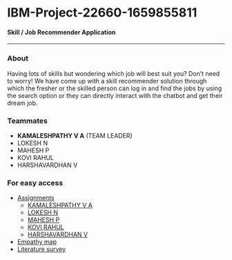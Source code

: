 
# IBM-Project-22660-1659855811 

#### Skill / Job Recommender Application

______________________________

### About

Having lots of skills but wondering which job will best suit you? Don’t need to worry! We have come up with a skill recommender solution through which the fresher or the skilled person can log in and find the jobs by using the search option or they can directly interact with the chatbot and get their dream job.

### Teammates

- **KAMALESHPATHY V A** (TEAM LEADER)
- LOKESH N
- MAHESH P
- KOVI RAHUL
- HARSHAVARDHAN V

### For easy access

- [Assignments](https://github.com/IBM-EPBL/IBM-Project-22660-1659855811/tree/main/Assignments)
  - [KAMALESHPATHY V A](https://github.com/IBM-EPBL/IBM-Project-22660-1659855811/tree/main/Assignments/Kamaleshpathy)
  - [LOKESH N](https://github.com/IBM-EPBL/IBM-Project-22660-1659855811/tree/main/Assignments/Lokesh)
  - [MAHESH P](https://github.com/IBM-EPBL/IBM-Project-22660-1659855811/tree/main/Assignments/Mahesh)
  - [KOVI RAHUL](https://github.com/IBM-EPBL/IBM-Project-22660-1659855811/tree/main/Assignments/Rahul)
  - [HARSHAVARDHAN V](https://github.com/IBM-EPBL/IBM-Project-22660-1659855811/tree/main/Assignments/Harshavardhan)
- [Empathy map](https://github.com/IBM-EPBL/IBM-Project-22660-1659855811/tree/main/IdeationPhaseFiles/EmpathyMap)
- [Literature survey](https://github.com/IBM-EPBL/IBM-Project-22660-1659855811/tree/main/IdeationPhaseFiles/LiteratureSurvey)
